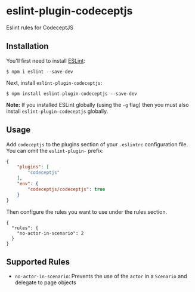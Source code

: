 # eslint-plugin-codeceptjs

Eslint rules for CodeceptJS

## Installation

You'll first need to install [ESLint](http://eslint.org):

```
$ npm i eslint --save-dev
```

Next, install `eslint-plugin-codeceptjs`:

```
$ npm install eslint-plugin-codeceptjs --save-dev
```

**Note:** If you installed ESLint globally (using the `-g` flag) then you must also install `eslint-plugin-codeceptjs` globally.

## Usage

Add `codeceptjs` to the plugins section of your `.eslintrc` configuration file. You can omit the `eslint-plugin-` prefix:

```json
{
    "plugins": [
        "codeceptjs"
    ],
    "env": {
        "codeceptjs/codeceptjs": true
    }
}
```


Then configure the rules you want to use under the rules section.

```
{
  "rules": {
    "no-actor-in-scenario": 2
  }
}
```
## Supported Rules

- `no-actor-in-scenario`: Prevents the use of the `actor` in a `Scenario` and delegate to page objects

